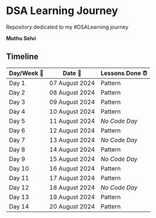 # DSA Learning Journey

Repository dedicated to my #DSALearning journey

**Muthu Selvi**

## Timeline

| Day/Week :pushpin: | Date :calendar: | Lessons Done :alarm_clock: |
|------|-----------------|--------------------|
| Day 1 | 07 August 2024 | Pattern |
| Day 2 | 08 August 2024 | Pattern |
| Day 3 | 09 August 2024 | Pattern |
| Day 4 | 10 August 2024 | Pattern |
| Day 5 | 11 August 2024 | *No Code Day* |
| Day 6 | 12 August 2024 | Pattern |
| Day 7 | 13 August 2024 | *No Code Day* |
| Day 8 | 14 August 2024 | Pattern |
| Day 9 | 15 August 2024 | *No Code Day* |
| Day 10 | 16 August 2024 | Pattern |
| Day 11 | 17 August 2024 | Pattern |
| Day 12 | 18 August 2024 | *No Code Day* |
| Day 13 | 19 August 2024 | Pattern |
| Day 14 | 20 August 2024 | Pattern |
